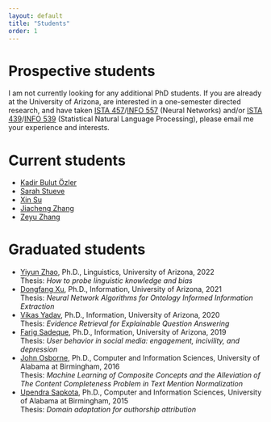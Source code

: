 ```yaml
---
layout: default
title: "Students"
order: 1
---
```


# Prospective students #

I am not currently looking for any additional PhD students.
If you are already at the University of Arizona, are interested in a one-semester directed research, and have taken [ISTA 457](https://ischool.arizona.edu/course/ista-457-neural-networks)/[INFO 557](https://ischool.arizona.edu/course/info-557-neural-networks) (Neural Networks) and/or [ISTA 439](https://ischool.arizona.edu/course/ista-439-statistical-natural-language-processing-cross-listed-ling-439)/[INFO 539](https://ischool.arizona.edu/course/info-539-statistical-natural-language-processing-cross-listed-ling-539) (Statistical Natural Language Processing), please email me your experience and interests.

# Current students #

* [Kadir Bulut Özler](https://ischool.arizona.edu/people/bulut-ozler)
* [Sarah Stueve](https://ischool.arizona.edu/people/sarah-stueve)
* [Xin Su](https://ischool.arizona.edu/people/xin-su)
* [Jiacheng Zhang](https://ischool.arizona.edu/people/jiacheng-zhang)
* [Zeyu Zhang](https://jerryzeyu.github.io/)

# Graduated students #

* [Yiyun Zhao](https://www.linkedin.com/in/yiyunzhaoluna/), Ph.D., Linguistics, University of Arizona, 2022  
  Thesis: *How to probe linguistic knowledge and bias*
* [Dongfang Xu](https://www.linkedin.com/in/dongfangxu9), Ph.D., Information, University of Arizona, 2021  
  Thesis: *Neural Network Algorithms for Ontology Informed Information Extraction*
* [Vikas Yadav](https://www.linkedin.com/in/vyf95/), Ph.D., Information, University of Arizona, 2020  
  Thesis: *Evidence Retrieval for Explainable Question Answering*
* [Farig Sadeque](https://www.linkedin.com/in/farig-sadeque-a982125b/), Ph.D., Information, University of Arizona, 2019  
  Thesis: *User behavior in social media: engagement, incivility, and depression*
* [John Osborne](https://www.linkedin.com/in/john-osborne-11baa154/), Ph.D., Computer and Information Sciences, University of Alabama at Birmingham, 2016  
  Thesis: *Machine Learning of Composite Concepts and the Alleviation of The Content Completeness Problem in Text Mention Normalization*
* [Upendra Sapkota](https://www.linkedin.com/in/upendra-sapkota/), Ph.D., Computer and Information Sciences, University of Alabama at Birmingham, 2015  
  Thesis: *Domain adaptation for authorship attribution*
